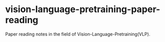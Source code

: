 # vision-language-pretraining-paper-reading
Paper reading notes in the field of Vision-Language-Pretraining(VLP).
